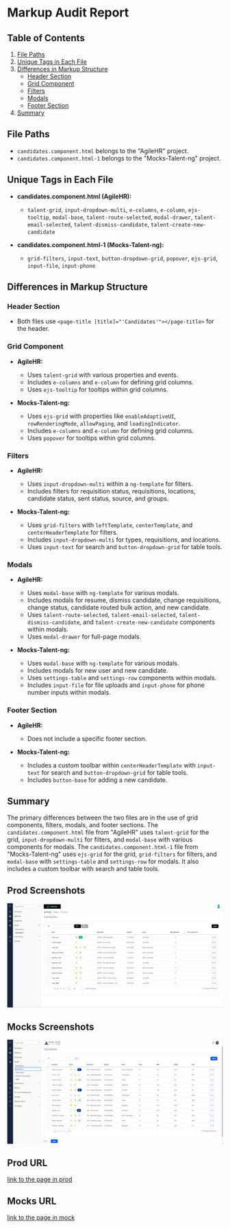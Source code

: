 # Markup Audit Report

## Table of Contents

1. [File Paths](#file-paths)
2. [Unique Tags in Each File](#unique-tags-in-each-file)
3. [Differences in Markup Structure](#differences-in-markup-structure)
   - [Header Section](#header-section)
   - [Grid Component](#grid-component)
   - [Filters](#filters)
   - [Modals](#modals)
   - [Footer Section](#footer-section)
4. [Summary](#summary)

## File Paths

- `candidates.component.html` belongs to the "AgileHR" project.
- `candidates.component.html-1` belongs to the "Mocks-Talent-ng" project.

## Unique Tags in Each File

- **candidates.component.html (AgileHR):**

  - `talent-grid`, `input-dropdown-multi`, `e-columns`, `e-column`, `ejs-tooltip`, `modal-base`, `talent-route-selected`, `modal-drawer`, `talent-email-selected`, `talent-dismiss-candidate`, `talent-create-new-candidate`

- **candidates.component.html-1 (Mocks-Talent-ng):**
  - `grid-filters`, `input-text`, `button-dropdown-grid`, `popover`, `ejs-grid`, `input-file`, `input-phone`

## Differences in Markup Structure

### Header Section

- Both files use `<page-title [title]="'Candidates'"></page-title>` for the header.

### Grid Component

- **AgileHR:**

  - Uses `talent-grid` with various properties and events.
  - Includes `e-columns` and `e-column` for defining grid columns.
  - Uses `ejs-tooltip` for tooltips within grid columns.

- **Mocks-Talent-ng:**
  - Uses `ejs-grid` with properties like `enableAdaptiveUI`, `rowRenderingMode`, `allowPaging`, and `loadingIndicator`.
  - Includes `e-columns` and `e-column` for defining grid columns.
  - Uses `popover` for tooltips within grid columns.

### Filters

- **AgileHR:**

  - Uses `input-dropdown-multi` within a `ng-template` for filters.
  - Includes filters for requisition status, requisitions, locations, candidate status, sent status, source, and groups.

- **Mocks-Talent-ng:**
  - Uses `grid-filters` with `leftTemplate`, `centerTemplate`, and `centerHeaderTemplate` for filters.
  - Includes `input-dropdown-multi` for types, requisitions, and locations.
  - Uses `input-text` for search and `button-dropdown-grid` for table tools.

### Modals

- **AgileHR:**

  - Uses `modal-base` with `ng-template` for various modals.
  - Includes modals for resume, dismiss candidate, change requisitions, change status, candidate routed bulk action, and new candidate.
  - Uses `talent-route-selected`, `talent-email-selected`, `talent-dismiss-candidate`, and `talent-create-new-candidate` components within modals.
  - Uses `modal-drawer` for full-page modals.

- **Mocks-Talent-ng:**
  - Uses `modal-base` with `ng-template` for various modals.
  - Includes modals for new user and new candidate.
  - Uses `settings-table` and `settings-row` components within modals.
  - Includes `input-file` for file uploads and `input-phone` for phone number inputs within modals.

### Footer Section

- **AgileHR:**

  - Does not include a specific footer section.

- **Mocks-Talent-ng:**
  - Includes a custom toolbar within `centerHeaderTemplate` with `input-text` for search and `button-dropdown-grid` for table tools.
  - Includes `button-base` for adding a new candidate.

## Summary

The primary differences between the two files are in the use of grid components, filters, modals, and footer sections. The `candidates.component.html` file from "AgileHR" uses `talent-grid` for the grid, `input-dropdown-multi` for filters, and `modal-base` with various components for modals. The `candidates.component.html-1` file from "Mocks-Talent-ng" uses `ejs-grid` for the grid, `grid-filters` for filters, and `modal-base` with `settings-table` and `settings-row` for modals. It also includes a custom toolbar with search and table tools.

## Prod Screenshots

![Alt Text](./img-dev.jpg)

## Mocks Screenshots

![Alt Text](./img-mocks.jpg)

## Prod URL

[link to the page in prod](https://piedpiper.agilehr.net/hiring/candidates#page=1&pageSize=10&sortCol=skillsMatched)

## Mocks URL

[link to the page in mock](http://localhost:4340/candidates)
